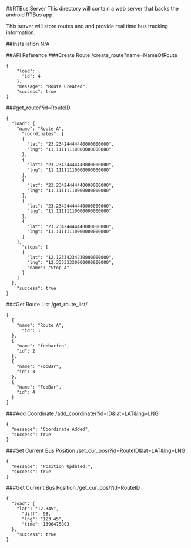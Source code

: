 ##RTBus Server
This directory will contain a web server that backs the android RTBus app.

This server will store routes and and provide real time bus tracking information.


##Installation
N/A


##API Reference
###Create Route
/create\_route?name=NameOfRoute

```
{
    "load": {
      "id": 4
    }, 
    "message": "Route Created", 
    "success": true
}
```

###get\_route/?id=RouteID

```
{
  "load": {
    "name": "Route A", 
      "coordinates": [
      {
        "lat": "23.23424444440000000000", 
        "lng": "11.11111110000000000000"
      }, 
      {
        "lat": "23.23424444440000000000", 
        "lng": "11.11111110000000000000"
      }, 
      {
        "lat": "23.23424444440000000000", 
        "lng": "11.11111110000000000000"
      }, 
      {
        "lat": "23.23424444440000000000", 
        "lng": "11.11111110000000000000"
      }, 
      {
        "lat": "23.23424444440000000000", 
        "lng": "11.11111110000000000000"
      }
    ], 
      "stops": [
      {
        "lat": "12.12334234230000000000", 
        "lng": "12.33333330000000000000", 
        "name": "Stop A"
      }
    ]
  }, 
    "success": true
}
```

###Get Route List
/get\_route\_list/

```
[
  {
    "name": "Route A", 
      "id": 1
  }, 
  {
    "name": "foobarfoo", 
    "id": 2
  }, 
  {
    "name": "FooBar", 
    "id": 3
  }, 
  {
    "name": "FooBar", 
    "id": 4
  }
]
```

###Add Coordinate
/add\_coordinate/?id=ID&lat=LAT&lng=LNG
```
{
  "message": "Coordinate Added", 
  "success": true
}
```

###Set Current Bus Position
/set\_cur\_pos/?id=RouteID&lat=LAT&lng=LNG


```
{
  "message": "Position Updated.", 
  "success": true
}
```


###Get Current Bus Position
/get\_cur\_pos/?id=RouteID
```
{
  "load": {
    "lat": "12.345", 
      "diff": 98, 
      "lng": "123.45", 
      "time": 1396475803
  }, 
    "success": true
}
```
